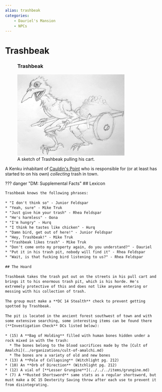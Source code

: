 ```yaml
---
alias: trashbeak
categories:
    - Dauriel's Mansion
    - NPCs
---
```

# Trashbeak

<figure class="infobox right">
  <h3>Trashbeak</h3>
  <a href="/assets/images/trashbeak-full.png">
    <img src="/assets/images/trashbeak-tiny.png" />
  </a>
  <figcaption>
    A sketch of Trashbeak pulling his cart.
  </figcaption>
</figure>

A Kenku inhabitant of [Cauldin's Point](../../../geography/settlements/cauldins-point.md) who is responsible for (or at least has started to on his own) *collecting* trash in town.

??? danger "DM: Supplemental Facts"
    ## Lexicon

    Trashbeak knows the following phrases:

    * "I don't think so" - Junior Feldspar
    * "Yeah, sure" - Mike Truk
    * "Just give him your trash" - Rhea Feldspar
    * "He's harmless" - Oona
    * "I'm hungry" - Hurq
    * "I think he tastes like chicken" - Hurq
    * "Damn bird, get out of here!" - Junior Feldspar
    * "Hey, Trashbeak!" - Mike Truk
    * "Trashbeak likes trash" - Mike Truk
    * "Don't come onto my property again, do you understand?" - Dauriel
    * "Put it in his trash pit, nobody will find it" - Rhea Feldspar
    * "Wait, is that fucking bird listening to us?" - Rhea Feldspar

    ## The Hoard

    Trashbeak takes the trash put out on the streets in his pull cart and brings it to his enormous trash pit, which is his horde. He's extremely protective of this and does not like anyone entering or messing with his collection of trash.

    The group must make a **DC 14 Stealth** check to prevent getting spotted by Trashbeak.

    The pit is located in the ancient forest southwest of town and with some extensive searching, some interesting items can be found there (**Investigation Check** DCs listed below):

    * (15) A **Bag of Holding** filled with human bones hidden under a rock mixed in with the trash:
      * The bones belong to the blood sacrifices made by the [Cult of Amalchi](../organizations/cult-of-amalchi.md)
      * The bones are a variety of old and new bones
    * (13) A **Pole of Collapsing** (Witchlight pg. 212)
    * (10) An **Orb of Direction** (Witchlight pg. 212)
    * (12) A vial of [**Lesser Grungine**](../../../items/grungine.md)
    * (7) A **Rusted Shortsword** same stats as a regular shortsword, but must make a DC 15 Dexterity Saving throw after each use to prevent it from disintegrating.
